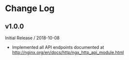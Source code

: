 # Change Log

## v1.0.0

Initial Release / 2018-10-08
 * Implemented all API endpoints documented at http://nginx.org/en/docs/http/ngx_http_api_module.html 